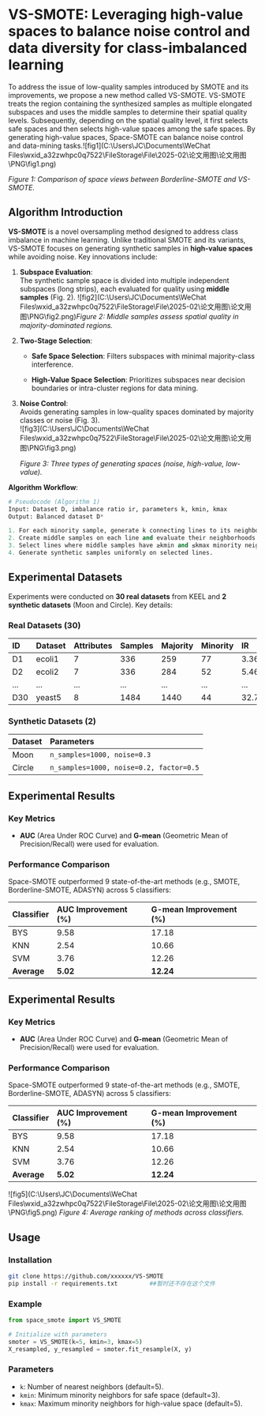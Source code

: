# VS-SMOTE: Leveraging high-value spaces to balance noise control and data diversity for class-imbalanced learning

 To address the issue of low-quality samples introduced by SMOTE and its improvements, we propose a new method called VS-SMOTE. VS-SMOTE treats the region containing the synthesized samples as multiple elongated subspaces and uses the middle samples to determine their spatial quality levels. Subsequently, depending on the spatial quality level, it first selects safe spaces and then selects high-value spaces among the safe spaces. By generating high-value spaces, Space-SMOTE can balance noise control and data-mining tasks.![fig1](C:\Users\JC\Documents\WeChat Files\wxid_a32zwhpc0q7522\FileStorage\File\2025-02\论文用图\论文用图\PNG\fig1.png)

*Figure 1: Comparison of space views between Borderline-SMOTE and VS-SMOTE.*

## Algorithm Introduction

**VS-SMOTE** is a novel oversampling method designed to address class imbalance in machine learning. Unlike traditional SMOTE and its variants, VS-SMOTE focuses on generating synthetic samples in **high-value spaces** while avoiding noise. Key innovations include:

1. **Subspace Evaluation**:  
   The synthetic sample space is divided into multiple independent subspaces (long strips), each evaluated for quality using **middle samples** (Fig. 2). ![fig2](C:\Users\JC\Documents\WeChat Files\wxid_a32zwhpc0q7522\FileStorage\File\2025-02\论文用图\论文用图\PNG\fig2.png)*Figure 2: Middle samples assess spatial quality in majority-dominated regions.*

   

2. **Two-Stage Selection**:  

   - **Safe Space Selection**: Filters subspaces with minimal majority-class interference.  

   - **High-Value Space Selection**: Prioritizes subspaces near decision boundaries or intra-cluster regions for data mining.  

     

3. **Noise Control**:  
   Avoids generating samples in low-quality spaces dominated by majority classes or noise (Fig. 3).  
   ![fig3](C:\Users\JC\Documents\WeChat Files\wxid_a32zwhpc0q7522\FileStorage\File\2025-02\论文用图\论文用图\PNG\fig3.png)

   *Figure 3: Three types of generating spaces (noise, high-value, low-value).*

   

**Algorithm Workflow**:  

```python
# Pseudocode (Algorithm 1)
Input: Dataset D, imbalance ratio ir, parameters k, kmin, kmax
Output: Balanced dataset D*

1. For each minority sample, generate k connecting lines to its neighbors.
2. Create middle samples on each line and evaluate their neighborhoods.
3. Select lines where middle samples have ≥kmin and ≤kmax minority neighbors.
4. Generate synthetic samples uniformly on selected lines.
```



## Experimental Datasets

Experiments were conducted on **30 real datasets** from KEEL and **2 synthetic datasets** (Moon and Circle). Key details:

### Real Datasets (30)

| ID   | Dataset | Attributes | Samples | Majority | Minority | IR    |
| :--- | :------ | :--------- | :------ | :------- | :------- | :---- |
| D1   | ecoli1  | 7          | 336     | 259      | 77       | 3.36  |
| D2   | ecoli2  | 7          | 336     | 284      | 52       | 5.46  |
| ...  | ...     | ...        | ...     | ...      | ...      | ...   |
| D30  | yeast5  | 8          | 1484    | 1440     | 44       | 32.73 |

### Synthetic Datasets (2)

| Dataset | Parameters                              |
| :------ | :-------------------------------------- |
| Moon    | `n_samples=1000, noise=0.3`             |
| Circle  | `n_samples=1000, noise=0.2, factor=0.5` |



## Experimental Results

### Key Metrics

- **AUC** (Area Under ROC Curve) and **G-mean** (Geometric Mean of Precision/Recall) were used for evaluation.

### Performance Comparison

Space-SMOTE outperformed 9 state-of-the-art methods (e.g., SMOTE, Borderline-SMOTE, ADASYN) across 5 classifiers:

| Classifier  | AUC Improvement (%) | G-mean Improvement (%) |
| :---------- | :------------------ | :--------------------- |
| BYS         | 9.58                | 17.18                  |
| KNN         | 2.54                | 10.66                  |
| SVM         | 3.76                | 12.26                  |
| **Average** | **5.02**            | **12.24**              |



## Experimental Results

### Key Metrics

- **AUC** (Area Under ROC Curve) and **G-mean** (Geometric Mean of Precision/Recall) were used for evaluation.

### Performance Comparison

Space-SMOTE outperformed 9 state-of-the-art methods (e.g., SMOTE, Borderline-SMOTE, ADASYN) across 5 classifiers:

| Classifier  | AUC Improvement (%) | G-mean Improvement (%) |
| :---------- | :------------------ | :--------------------- |
| BYS         | 9.58                | 17.18                  |
| KNN         | 2.54                | 10.66                  |
| SVM         | 3.76                | 12.26                  |
| **Average** | **5.02**            | **12.24**              |

![fig5](C:\Users\JC\Documents\WeChat Files\wxid_a32zwhpc0q7522\FileStorage\File\2025-02\论文用图\论文用图\PNG\fig5.png)
*Figure 4: Average ranking of methods across classifiers.*



## Usage

### Installation

```bash
git clone https://github.com/xxxxxx/VS-SMOTE
pip install -r requirements.txt			##暂时还不存在这个文件
```

### Example

```python
from space_smote import VS_SMOTE

# Initialize with parameters
smoter = VS_SMOTE(k=5, kmin=3, kmax=5)
X_resampled, y_resampled = smoter.fit_resample(X, y)
```

### Parameters

- `k`: Number of nearest neighbors (default=5).
- `kmin`: Minimum minority neighbors for safe space (default=3).
- `kmax`: Maximum minority neighbors for high-value space (default=5).

## 





